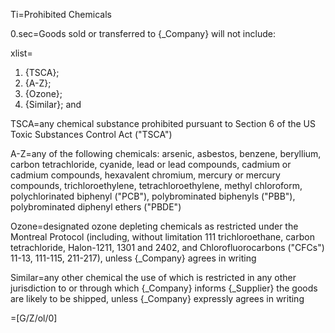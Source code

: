 Ti=Prohibited Chemicals

0.sec=Goods sold or transferred to {_Company} will not include:

xlist=<ol><li>{TSCA};</li><li>{A-Z};</li><li>{Ozone};</li><li>{Similar}; and</li></ol>

TSCA=any chemical substance prohibited pursuant to Section 6 of the US Toxic Substances Control Act ("TSCA")

A-Z=any of the following chemicals: arsenic, asbestos, benzene, beryllium, carbon tetrachloride, cyanide, lead or lead compounds, cadmium or cadmium compounds, hexavalent chromium, mercury or mercury compounds, trichloroethylene, tetrachloroethylene, methyl chloroform, polychlorinated biphenyl ("PCB"), polybrominated biphenyls ("PBB"), polybrominated diphenyl ethers ("PBDE")

Ozone=designated ozone depleting chemicals as restricted under the Montreal Protocol (including, without limitation 111 trichloroethane, carbon tetrachloride, Halon-1211, 1301 and 2402, and Chlorofluorocarbons ("CFCs") 11-13, 111-115, 211-217), unless {_Company} agrees in writing

Similar=any other chemical the use of which is restricted in any other jurisdiction to or through which {_Company} informs {_Supplier} the goods are likely to be shipped, unless {_Company} expressly agrees in writing

=[G/Z/ol/0]
